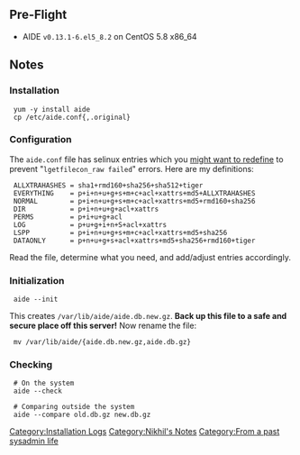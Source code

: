 Pre-Flight
----------

-   AIDE `v0.13.1-6.el5_8.2` on CentOS 5.8 x86\_64

Notes
-----

### Installation

` yum -y install aide`  
` cp /etc/aide.conf{,.original}`

### Configuration

The `aide.conf` file has selinux entries which you [might want to
redefine](http://backdrift.org/how-to-fix-aide-lgetfilecon_raw-failed-for-no-data-available-errors?utm_source=feedburner&utm_medium=feed&utm_campaign=Feed%3A+Backdrift+%28Backdrift%29)
to prevent "`lgetfilecon_raw failed`" errors. Here are my definitions:

` ALLXTRAHASHES = sha1+rmd160+sha256+sha512+tiger`  
` EVERYTHING    = p+i+n+u+g+s+m+c+acl+xattrs+md5+ALLXTRAHASHES`  
` NORMAL        = p+i+n+u+g+s+m+c+acl+xattrs+md5+rmd160+sha256`  
` DIR           = p+i+n+u+g+acl+xattrs`  
` PERMS         = p+i+u+g+acl`  
` LOG           = p+u+g+i+n+S+acl+xattrs`  
` LSPP          = p+i+n+u+g+s+m+c+acl+xattrs+md5+sha256`  
` DATAONLY      = p+n+u+g+s+acl+xattrs+md5+sha256+rmd160+tiger`

Read the file, determine what you need, and add/adjust entries
accordingly.

### Initialization

` aide --init`

This creates `/var/lib/aide/aide.db.new.gz`. **Back up this file to a
safe and secure place off this server!** Now rename the file:

` mv /var/lib/aide/{aide.db.new.gz,aide.db.gz}`

### Checking

` # On the system`  
` aide --check`  
` `  
` # Comparing outside the system`  
` aide --compare old.db.gz new.db.gz`

[Category:Installation Logs](Category:Installation_Logs "wikilink")
[Category:Nikhil's Notes](Category:Nikhil's_Notes "wikilink")
[Category:From a past sysadmin
life](Category:From_a_past_sysadmin_life "wikilink")
